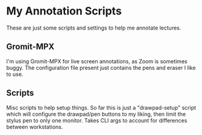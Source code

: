 
# My Annotation Scripts

These are just some scripts and settings to help me annotate lectures.

## Gromit-MPX

I'm using Gromit-MPX for live screen annotations, as Zoom is sometimes buggy. The configuration file present just contains the pens and eraser I like to use.

## Scripts

Misc scripts to help setup things. So far this is just a "drawpad-setup" script which will configure the drawpad/pen buttons to my liking, then limit the stylus pen to only one monitor. Takes CLI args to account for differences between workstations.





